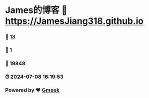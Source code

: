 # James的博客 :link: https://JamesJiang318.github.io 
### :page_facing_up: [13](https://JamesJiang318.github.io/tag.html) 
### :speech_balloon: 1 
### :hibiscus: 19848 
### :alarm_clock: 2024-07-08 16:19:53 
### Powered by :heart: [Gmeek](https://github.com/Meekdai/Gmeek)
